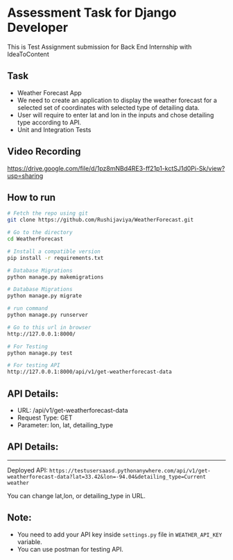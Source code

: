 Assessment Task for Django Developer
========

This is Test Assignment submission for Back End Internship with IdeaToContent

Task
--------

- Weather Forecast App
- We need to create an application to display the weather forecast for a selected set of coordinates with selected type of detailing data. 
- User will require to enter lat and lon in the inputs and chose detailing type according to API.
- Unit and Integration Tests

Video Recording
--------

https://drive.google.com/file/d/1pz8mNBd4RE3-ff21p1-kctSJ1d0Pi-Sk/view?usp=sharing

## How to run
```bash
# Fetch the repo using git
git clone https://github.com/Rushijaviya/WeatherForecast.git

# Go to the directory
cd WeatherForecast

# Install a compatible version
pip install -r requirements.txt

# Database Migrations
python manage.py makemigrations

# Database Migrations
python manage.py migrate

# run command
python manage.py runserver

# Go to this url in browser
http://127.0.0.1:8000/

# For Testing
python manage.py test

# For testing API
http://127.0.0.1:8000/api/v1/get-weatherforecast-data
```

## API Details:
- URL: /api/v1/get-weatherforecast-data
- Request Type: GET
- Parameter: lon, lat, detailing_type

## API Details:
--------
Deployed API: ```https://testusersaasd.pythonanywhere.com/api/v1/get-weatherforecast-data?lat=33.42&lon=-94.04&detailing_type=Current weather```

You can change lat,lon, or detailing_type in URL.

Note:
--------
- You need to add your API key inside ```settings.py``` file in ```WEATHER_API_KEY``` variable.
- You can use postman for testing API. 
